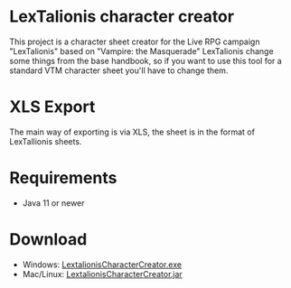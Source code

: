 # LexTalionis character creator
This project is a character sheet creator for the Live RPG campaign "LexTalionis" based on "Vampire: the Masquerade"
LexTalionis change some things from the base handbook, so if you want to use this tool for a standard VTM character sheet you'll have to change them.


# XLS Export
The main way of exporting is via XLS, the sheet is in the format of LexTallionis sheets.

# Requirements
* Java 11 or newer

# Download
* Windows: [LextalionisCharacterCreator.exe](https://github.com/kiurem66/LextalionisCharacterCreator/releases/download/v1.0.2/LextalionisCharacterCreator.exe)
* Mac/Linux: [LextalionisCharacterCreator.jar](https://github.com/kiurem66/LextalionisCharacterCreator/releases/download/v1.0.2/LextalionisCharacterCreator.jar)
